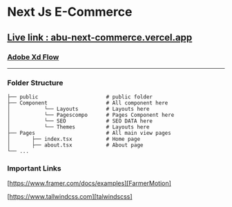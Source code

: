 # Next Js E-Commerce 

## [Live link : abu-next-commerce.vercel.app][LiveLink]

### [Adobe Xd Flow][XD2]
____________________________
### Folder Structure
    ├── public                      # public folder
    ├── Component                   # All component here
    │           └── Layouts         # Layouts here
    │           └── Pagescompo      # Pages Component here
    │           └── SEO             # SEO DATA here
    │           └── Themes          # Layouts here
    ├── Pages                       # All main view pages
    │       ├── index.tsx           # Home page
    │       ├── about.tsx           # About page
    └── ...

### Important Links
 [https://www.framer.com/docs/examples][FarmerMotion]
 
 [https://www.tallwindcss.com][talwindscss]


<!-- Links -->

[LiveLink]: https://abu-next-commerce.vercel.app
[XD2]: https://xd.adobe.com/view/59b6d84e-0dd5-410b-aec5-bdf1b3da7334-0ce5/grid/
[FarmerMotion]: https://www.framer.com/docs/examples
[talwindscss]: https://www.tallwindcss.com